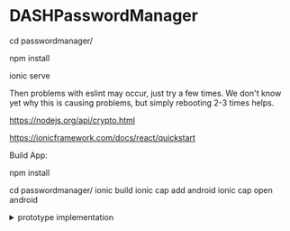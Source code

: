 # DASHPasswordManager
cd passwordmanager/

npm install

ionic serve

Then problems with eslint may occur, just try a few times.
We don't know yet why this is causing problems, but simply rebooting 2-3 times helps.



https://nodejs.org/api/crypto.html

https://ionicframework.com/docs/react/quickstart

Build App:

npm install

cd passwordmanager/
ionic build
ionic cap add android
ionic cap open android

<details>
<summary markdown="span">prototype implementation</summary>
	
 - out of scope:
	 - 
	 - sharing passwords. (asymmetric cryptography)
	 - local storage of passwords
	 - fancy user-functionalities (for example, 20-character password without special characters.)
 - what we implement:
	 - 
	 - store Passwords in Dash Drive
	 - multi-device access (we implement with Ionic, so we can easily create Android-, IOS-App and Browser Extension)
	 - GUI with react
 - functionalities to be expected:
	 - 
	 - store passwords
	 - read all stored passwords 
	 - sign in with only one mnemonic
		 - choose between any desired existing identity or create a new one
			 - (We don't want to create a mnemonic, for the same reasons as Whatsdapp, so everything related to money is outsourced.)
	 - cryptographic part
		 - create and get specific hardend key (specify path)
		 - derive symmetric key using sha-512
		 - fill the payload so that it can be AES encrypted
		 - use a random number generator to generate an input vector
		 - symmetric encryption using AES-256-CBC
 - data contract:
	 - 
	 - owner: to reference data (is implicitly given)
	 - index: for identifying the path for the key.
	 - input vector: for AES-256-CBC
	 - encrypted payload
	 
 - problems we need to address:
	 - 
	 - payload padding
	 - concept for the indexing of the data (which branch of the wallet etc.)
	 - good random number generator / SHA-512, AES-256-CBC implementation
 
 - technologie stack
 	- 
	- ionic with vue https://ionicframework.com/docs/vue/overview
	- https://cryptojs.gitbook.io/docs/ for AES-256-CBC and SHA-512
	- https://www.npmjs.com/package/dash to connect with Dash and for key derivation and so on
 
 - architecture
 	-
	- ![alt text](https://github.com/PanzerknackerR/DASHPasswordManager/blob/main/doc/pictures/prototyp_architecture.png)
	- ToDo: Component Login
	- ToDo: Contract Auth_Tag add, because we Use Aes-256-GCM for encyption of file

</details>
